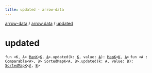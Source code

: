 ```yaml
---
title: updated - arrow-data
---
```


[arrow-data](../index.html) / [arrow.data](index.html) / [updated](./updated.html)

# updated

`fun <K, A> `[`MapK`](-map-k/index.html)`<`[`K`](updated.html#K)`, `[`A`](updated.html#A)`>.updated(k: `[`K`](updated.html#K)`, value: `[`A`](updated.html#A)`): `[`MapK`](-map-k/index.html)`<`[`K`](updated.html#K)`, `[`A`](updated.html#A)`>`
`fun <A : `[`Comparable`](https://kotlinlang.org/api/latest/jvm/stdlib/kotlin/-comparable/index.html)`<`[`A`](updated.html#A)`>, B> `[`SortedMapK`](-sorted-map-k/index.html)`<`[`A`](updated.html#A)`, `[`B`](updated.html#B)`>.updated(k: `[`A`](updated.html#A)`, value: `[`B`](updated.html#B)`): `[`SortedMapK`](-sorted-map-k/index.html)`<`[`A`](updated.html#A)`, `[`B`](updated.html#B)`>`